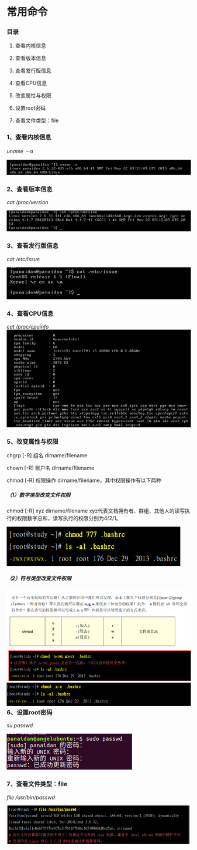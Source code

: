 # 常用命令

### 目录

1. 查看内核信息

2. 查看版本信息

3. 查看发行版信息

4. 查看CPU信息

5. 改变属性与权限

6. 设置root密码

7. 查看文件类型：file

### 1、查看内核信息

_uname －a_

![](/assets/查看内核信息.png)

### 2、查看版本信息

_cat /proc/version_

![](/assets/查看版本信息.png)

### 3、查看发行版信息

_cat /etc/issue_

![](/assets/查看发行版信息.png)

### 4、查看CPU信息

_cat /proc/cpuinfo_![](/assets/查看CPU信息.png)

### 5、改变属性与权限

chgrp \[-R\] 组名 dirname/filename

chown \[-R\] 账户名 dirname/filename

chmod \[-R\] 权限操作 dirname/filename，其中权限操作有以下两种

##### **（1）数字类型改变文件权限**

chmod \[-R\] xyz dirname/filename xyz代表文档拥有者、群组、其他人的读写执行的权限数字总和，读写执行的权限分别为4/2/1。

![](/assets/数字类型权限.png)

##### （2）符号类型改变文件权限

### ![](/assets/符号类型权限.png)![](/assets/符号类型权限使用一.png)![](/assets/符号类型权限使用二.png)6、设置root密码

_su passwd_

![](/assets/设置root密码.png)

### 7、查看文件类型：file

_file /usr/bin/passwd_

![](/assets/查看文件类型.png)



